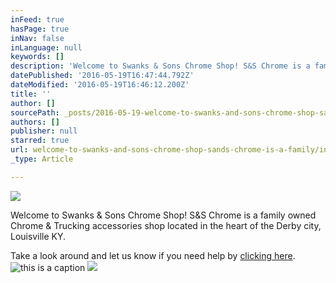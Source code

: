 ```yaml
---
inFeed: true
hasPage: true
inNav: false
inLanguage: null
keywords: []
description: 'Welcome to Swanks & Sons Chrome Shop! S&S Chrome is a family owned Chrome & Trucking accessories shop located in the heart of the Derby city, Louisville KY.'
datePublished: '2016-05-19T16:47:44.792Z'
dateModified: '2016-05-19T16:46:12.200Z'
title: ''
author: []
sourcePath: _posts/2016-05-19-welcome-to-swanks-and-sons-chrome-shop-sands-chrome-is-a-family.md
authors: []
publisher: null
starred: true
url: welcome-to-swanks-and-sons-chrome-shop-sands-chrome-is-a-family/index.html
_type: Article

---
```

![](https://the-grid-user-content.s3-us-west-2.amazonaws.com/e3df2de6-c43e-40a8-91d4-da2b2ce299b0.jpg)

Welcome to Swanks & Sons Chrome Shop! S&S Chrome is a family owned Chrome & Trucking accessories shop located in the heart of the Derby city, Louisville KY.

Take a look around and let us know if you need help by [clicking here][0].
![this is a caption](https://the-grid-user-content.s3-us-west-2.amazonaws.com/a986ff7d-ab5b-474f-8e11-652e8cb6bf08.jpg)
![](https://the-grid-user-content.s3-us-west-2.amazonaws.com/2a6fb603-b9f6-4686-b0d8-5506afe03d41.jpg)

[0]: contact@SandS.com
